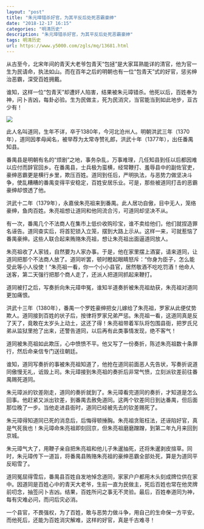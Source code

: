 ```yaml
---
layout: "post"
title: "朱元璋错杀好官，为其平反后处死恶霸豪绅"
date: "2018-12-17 16:15"
categories: "明清历史"
description: "朱元璋错杀好官，为其平反后处死恶霸豪绅"
tags: 明清历史
url: https://www.y5000.com/zgls/mq/13681.html
---
```






从古至今，北宋年间的青天大老爷包青天“包拯”是大家耳熟能详的清官，他为官一生为民请命，执法如山。而在百年之后的明朝也有一位“包青天”式的好官，惩劣绅治恶霸，深受百姓拥戴。

谁知，这样一位“包青天”却遭奸人陷害，结果被朱元璋错杀。他死以后，百姓奉为神，问卜吉凶，每卦必验。生为民做主，死为民消灾，当官能当到如此地步，亘古少有！

![](https://img.y5000.com/uploads/allimg/170216/10524625X-0.jpg)

此人名叫道同，生年不详，卒于1380年，今河北沧州人。明朝洪武三年（1370年），道同因孝母闻名，被举荐为太常寺赞礼郎，洪武十年（1377年），出任番禺知县。

番禺县是明朝有名的“烦剧”之地，事务杂乱，万事难理，几任知县到任以后都因难以应付而辞官回乡。在番禺县，士兵极为蛮横，经常鞭打、羞辱县中的副佐官吏，豪绅恶霸更是横行乡里，欺压百姓。道同到任后，严明执法，与恶势力做坚决斗争，使乱糟糟的番禺变得平安稳定，百姓安居乐业。可是，那些被道同打击的恶霸豪绅却恨透了他。

洪武十二年（1379年），永嘉侯朱亮祖来到番禺。此人居功自傲，目中无人，笼络豪绅，鱼肉百姓。朱亮祖想让道同和他同流合污，可道同却坚决不从。

有一次，番禺几个不法商人在集市上低价收购珍宝，谁不卖给他们，他们就捏造罪名诬告。道同查实后，将首犯锁入立笼，摆到大路上示从。这样一来，可就惹恼了番禺豪绅。这些人联合起来贿赂朱亮祖，想让朱亮祖出面逼道同放人。

朱亮祖收了人家钱，自然要为人家办事。于是，他在家里摆上酒宴，请来道同，让道同把那个不法商人放了。道同听罢，顿时瞪起眼睛怒斥：“你身为臣子，怎么能受此等小人役使！”朱亮祖一看，你一个小小县官，居然敬酒不吃吃罚酒！他命人送客，第二天强行把那个商人走了，还派人把道同抓起来鞭打。

道同被打之后，写奏折向朱元璋申冤，谁知半道奏折被朱亮祖劫获，朱亮祖对道同更加痛恨。

洪武十三年（1380年），番禺一个罗姓豪绅把女儿嫁给了朱亮祖，罗家从此便仗势欺人。道同接到百姓的状子后，按律将罗家兄弟严惩。朱亮祖一看，这道同真是反了天了，竟敢在太岁头上动土，这还了得！朱亮祖带着军队将包围县衙，把罗氏兄弟从监狱里抢了出来，还警告道同，以后再有此类事情发现，绝不客气！

道同被朱亮祖如此欺压，心中愤愤不平。他又写了一份奏折，陈述朱亮祖数十条罪行，然后命亲信专门送往朝廷。

谁知，道同写奏折的事被朱亮祖知道了，他抢在道同前面恶人先告状，写奏折说道同傲慢无礼，诋毁上司。朱元璋接到朱亮祖的奏折后非常气愤，立刻派钦差前往番禺赐死道同。

朱元璋派的钦差刚走，道同的奏折就到了。朱元璋看完道同的奏折，才知道是怎么回事。他赶紧又派出钦差，到番禺去赦免道同。这两个钦差同日到达番禺，但后面那位晚了一步。当他走进县衙时，道同已经被先去的钦差赐死了。

朱元璋得知道同已死的消息后，后悔得顿捶胸。朱亮祖贪赃枉法，还诬陷好官，真是气死我也！朱元璋命朱亮祖即刻回京，但朱亮祖磨磨蹭蹭，到第二年九月来回到京城。

朱元璋气大了，用鞭子亲自把朱亮祖和他儿子朱暹抽死，还将朱暹剥皮揎草。同时，朱元璋传下一道旨，将番禺县贿赂朱亮祖的豪绅恶霸全部处死，算是为道同平反昭雪了。

道同冤屈得雪后，番禺县百姓自发地悼念道同，家家户户都用木头刻成牌位供在家中。因道同是百姓心中的青天大老爷，生前一直为民做主，死后百姓也常在他灵牌前叨念，抽签问卜吉凶。结果，百姓所问之事无不灵验。最后，百姓奉道同为神，每有灾难必问，而问后灾必消。

一个县官，不畏强权，为了百姓，敢与恶势力做斗争，用自己的生命保一方平安。而他死后，还能为百姓消灾解难，这样的好官，真是千古难寻！
